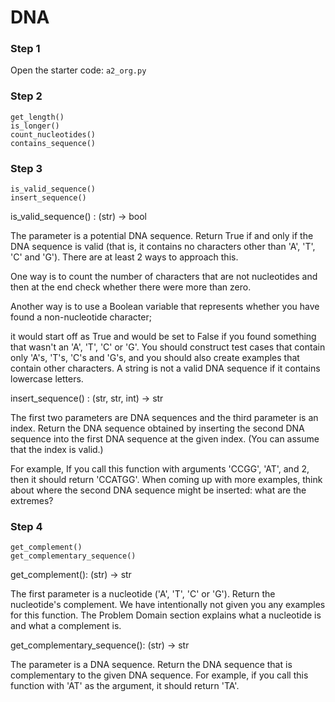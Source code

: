 # DNA

### Step 1

Open the starter code: `a2_org.py`

### Step 2

```
get_length()
is_longer()
count_nucleotides()
contains_sequence()
```

### Step 3

```
is_valid_sequence()
insert_sequence()
```
is_valid_sequence() : (str) -> bool

The parameter is a potential DNA sequence. Return True if and only if the DNA sequence is valid (that is, it contains no characters other than 'A', 'T', 'C' and 'G'). There are at least 2 ways to approach this. 

One way is to count the number of characters that are not nucleotides and then at the end check whether there were more than zero.

Another way is to use a Boolean variable that represents whether you have found a non-nucleotide character; 

it would start off as True and would be set to False if you found something that wasn't an 'A', 'T', 'C' or 'G'. You should construct test cases that contain only 'A's, 'T's, 'C's and 'G's, and you should also create examples that contain other characters. A string is not a valid DNA sequence if it contains lowercase letters.

insert_sequence() : (str, str, int) -> str

The first two parameters are DNA sequences and the third parameter is an index. Return the DNA sequence obtained by inserting the second DNA sequence into the first DNA sequence at the given index. (You can assume that the index is valid.)

For example, If you call this function with arguments 'CCGG', 'AT', and 2, then it should return 'CCATGG'. When coming up with more examples, think about where the second DNA sequence might be inserted: what are the extremes?

### Step 4

```
get_complement()
get_complementary_sequence()

```

get_complement(): (str) -> str

The first parameter is a nucleotide ('A', 'T', 'C' or 'G'). Return the nucleotide's complement. We have intentionally not given you any examples for this function. The Problem Domain section explains what a nucleotide is and what a complement is.

get_complementary_sequence(): (str) -> str

The parameter is a DNA sequence. Return the DNA sequence that is complementary to the given DNA sequence. For example, if you call this function with 'AT' as the argument, it should return 'TA'.
